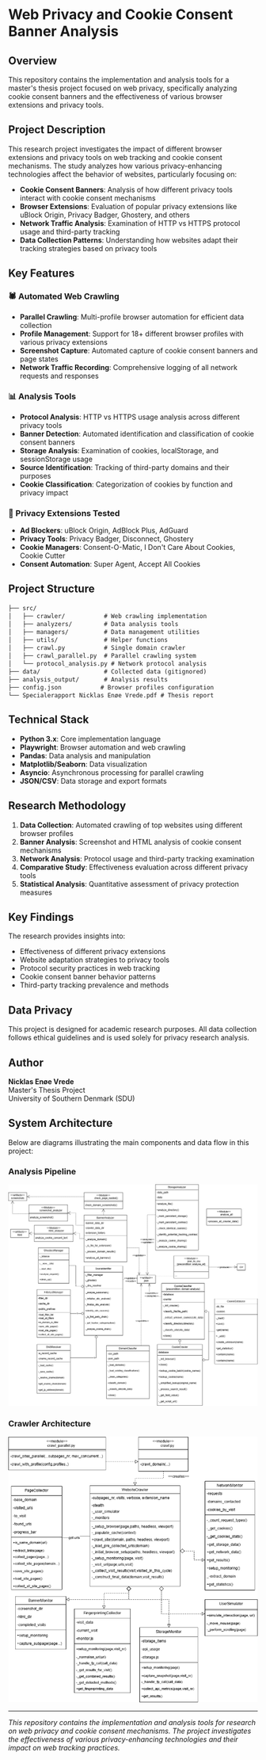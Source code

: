 # Web Privacy and Cookie Consent Banner Analysis

## Overview

This repository contains the implementation and analysis tools for a master's thesis project focused on web privacy, specifically analyzing cookie consent banners and the effectiveness of various browser extensions and privacy tools.

## Project Description

This research project investigates the impact of different browser extensions and privacy tools on web tracking and cookie consent mechanisms. The study analyzes how various privacy-enhancing technologies affect the behavior of websites, particularly focusing on:

- **Cookie Consent Banners**: Analysis of how different privacy tools interact with cookie consent mechanisms
- **Browser Extensions**: Evaluation of popular privacy extensions like uBlock Origin, Privacy Badger, Ghostery, and others
- **Network Traffic Analysis**: Examination of HTTP vs HTTPS protocol usage and third-party tracking
- **Data Collection Patterns**: Understanding how websites adapt their tracking strategies based on privacy tools

## Key Features

### 🕷️ Automated Web Crawling
- **Parallel Crawling**: Multi-profile browser automation for efficient data collection
- **Profile Management**: Support for 18+ different browser profiles with various privacy extensions
- **Screenshot Capture**: Automated capture of cookie consent banners and page states
- **Network Traffic Recording**: Comprehensive logging of all network requests and responses

### 📊 Analysis Tools
- **Protocol Analysis**: HTTP vs HTTPS usage analysis across different privacy tools
- **Banner Detection**: Automated identification and classification of cookie consent banners
- **Storage Analysis**: Examination of cookies, localStorage, and sessionStorage usage
- **Source Identification**: Tracking of third-party domains and their purposes
- **Cookie Classification**: Categorization of cookies by function and privacy impact

### 🔧 Privacy Extensions Tested
- **Ad Blockers**: uBlock Origin, AdBlock Plus, AdGuard
- **Privacy Tools**: Privacy Badger, Disconnect, Ghostery
- **Cookie Managers**: Consent-O-Matic, I Don't Care About Cookies, Cookie Cutter
- **Consent Automation**: Super Agent, Accept All Cookies

## Project Structure

```
├── src/
│   ├── crawler/           # Web crawling implementation
│   ├── analyzers/         # Data analysis tools
│   ├── managers/          # Data management utilities
│   ├── utils/             # Helper functions
│   ├── crawl.py           # Single domain crawler
│   ├── crawl_parallel.py  # Parallel crawling system
│   └── protocol_analysis.py # Network protocol analysis
├── data/                  # Collected data (gitignored)
├── analysis_output/       # Analysis results
├── config.json           # Browser profiles configuration
└── Specialerapport Nicklas Enøe Vrede.pdf # Thesis report
```

## Technical Stack

- **Python 3.x**: Core implementation language
- **Playwright**: Browser automation and web crawling
- **Pandas**: Data analysis and manipulation
- **Matplotlib/Seaborn**: Data visualization
- **Asyncio**: Asynchronous processing for parallel crawling
- **JSON/CSV**: Data storage and export formats

## Research Methodology

1. **Data Collection**: Automated crawling of top websites using different browser profiles
2. **Banner Analysis**: Screenshot and HTML analysis of cookie consent mechanisms
3. **Network Analysis**: Protocol usage and third-party tracking examination
4. **Comparative Study**: Effectiveness evaluation across different privacy tools
5. **Statistical Analysis**: Quantitative assessment of privacy protection measures

## Key Findings

The research provides insights into:
- Effectiveness of different privacy extensions
- Website adaptation strategies to privacy tools
- Protocol security practices in web tracking
- Cookie consent banner behavior patterns
- Third-party tracking prevalence and methods


## Data Privacy

This project is designed for academic research purposes. All data collection follows ethical guidelines and is used solely for privacy research analysis.

## Author

**Nicklas Enøe Vrede**  
Master's Thesis Project  
University of Southern Denmark (SDU)

## System Architecture

Below are diagrams illustrating the main components and data flow in this project:

### Analysis Pipeline

![Analysis Pipeline](docs/analysis_pipeline.png)

### Crawler Architecture

![Crawler Architecture](docs/crawler_architecture.png)

---

*This repository contains the implementation and analysis tools for research on web privacy and cookie consent mechanisms. The project investigates the effectiveness of various privacy-enhancing technologies and their impact on web tracking practices.* 